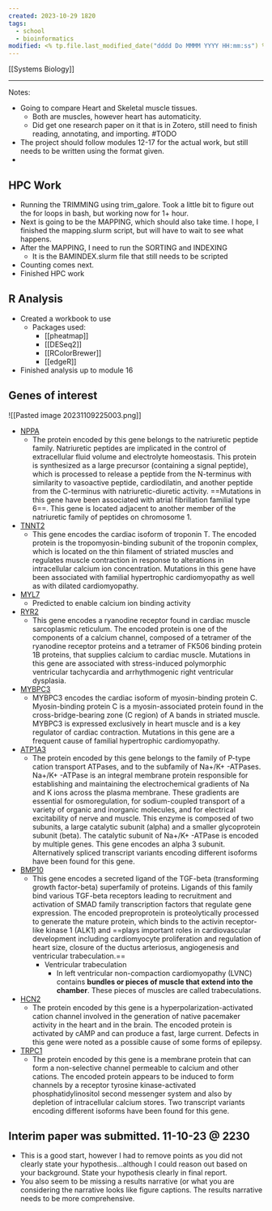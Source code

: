 ```yaml
---
created: 2023-10-29 1820
tags:
  - school
  - bioinformatics
modified: <% tp.file.last_modified_date("dddd Do MMMM YYYY HH:mm:ss") %>
---
```


[[Systems Biology]]

-------------
Notes:
- Going to compare Heart and Skeletal muscle tissues.
	- Both are muscles, however heart has automaticity.
	- Did get one research paper on it that is in Zotero, still need to finish reading, annotating, and importing. #TODO 
- The project should follow modules 12-17 for the actual work, but still needs to be written using the format given.
- 

## HPC Work
- Running the TRIMMING using trim_galore. Took a little bit to figure out the for loops in bash, but working now for 1+ hour. 
- Next is going to be the MAPPING, which should also take time. I hope, I finished the mapping.slurm script, but will have to wait to see what happens.
- After the MAPPING, I need to run the SORTING and INDEXING
	- It is the BAMINDEX.slurm file that still needs to be scripted 
- Counting comes next. 
- Finished HPC work

## R Analysis
- Created a workbook to use
	- Packages used:
		- [[pheatmap]]
		- [[DESeq2]]
		- [[RColorBrewer]]
		- [[edgeR]]
- Finished analysis up to module 16


## Genes of interest
![[Pasted image 20231109225003.png]]
- [NPPA](https://www.ncbi.nlm.nih.gov/gene/4878)
	- The protein encoded by this gene belongs to the natriuretic peptide family. Natriuretic peptides are implicated in the control of extracellular fluid volume and electrolyte homeostasis. This protein is synthesized as a large precursor (containing a signal peptide), which is processed to release a peptide from the N-terminus with similarity to vasoactive peptide, cardiodilatin, and another peptide from the C-terminus with natriuretic-diuretic activity. ==Mutations in this gene have been associated with atrial fibrillation familial type 6==. This gene is located adjacent to another member of the natriuretic family of peptides on chromosome 1.
- [TNNT2](https://www.ncbi.nlm.nih.gov/gene/7139)
	- This gene encodes the cardiac isoform of troponin T. The encoded protein is the tropomyosin-binding subunit of the troponin complex, which is located on the thin filament of striated muscles and regulates muscle contraction in response to alterations in intracellular calcium ion concentration. Mutations in this gene have been associated with familial hypertrophic cardiomyopathy as well as with dilated cardiomyopathy.
- [MYL7](https://www.ncbi.nlm.nih.gov/gene/58498)
	- Predicted to enable calcium ion binding activity
- [RYR2](https://www.ncbi.nlm.nih.gov/gene/6262)
	- This gene encodes a ryanodine receptor found in cardiac muscle sarcoplasmic reticulum. The encoded protein is one of the components of a calcium channel, composed of a tetramer of the ryanodine receptor proteins and a tetramer of FK506 binding protein 1B proteins, that supplies calcium to cardiac muscle. Mutations in this gene are associated with stress-induced polymorphic ventricular tachycardia and arrhythmogenic right ventricular dysplasia.
- [MYBPC3](https://www.ncbi.nlm.nih.gov/gene/4607)
	- MYBPC3 encodes the cardiac isoform of myosin-binding protein C. Myosin-binding protein C is a myosin-associated protein found in the cross-bridge-bearing zone (C region) of A bands in striated muscle. MYBPC3 is expressed exclusively in heart muscle and is a key regulator of cardiac contraction. Mutations in this gene are a frequent cause of familial hypertrophic cardiomyopathy.
- [ATP1A3](https://www.ncbi.nlm.nih.gov/gene/478)
	- The protein encoded by this gene belongs to the family of P-type cation transport ATPases, and to the subfamily of Na+/K+ -ATPases. Na+/K+ -ATPase is an integral membrane protein responsible for establishing and maintaining the electrochemical gradients of Na and K ions across the plasma membrane. These gradients are essential for osmoregulation, for sodium-coupled transport of a variety of organic and inorganic molecules, and for electrical excitability of nerve and muscle. This enzyme is composed of two subunits, a large catalytic subunit (alpha) and a smaller glycoprotein subunit (beta). The catalytic subunit of Na+/K+ -ATPase is encoded by multiple genes. This gene encodes an alpha 3 subunit. Alternatively spliced transcript variants encoding different isoforms have been found for this gene.
- [BMP10](https://www.ncbi.nlm.nih.gov/gene/27302)
	- This gene encodes a secreted ligand of the TGF-beta (transforming growth factor-beta) superfamily of proteins. Ligands of this family bind various TGF-beta receptors leading to recruitment and activation of SMAD family transcription factors that regulate gene expression. The encoded preproprotein is proteolytically processed to generate the mature protein, which binds to the activin receptor-like kinase 1 (ALK1) and ==plays important roles in cardiovascular development including cardiomyocyte proliferation and regulation of heart size, closure of the ductus arteriosus, angiogenesis and ventricular trabeculation.==
		- Ventricular trabeculation
			- In left ventricular non-compaction cardiomyopathy (LVNC) contains **bundles or pieces of muscle that extend into the chamber**. These pieces of muscles are called trabeculations.
- [HCN2](https://www.ncbi.nlm.nih.gov/gene/610)
	- The protein encoded by this gene is a hyperpolarization-activated cation channel involved in the generation of native pacemaker activity in the heart and in the brain. The encoded protein is activated by cAMP and can produce a fast, large current. Defects in this gene were noted as a possible cause of some forms of epilepsy.
- [TRPC1](https://www.ncbi.nlm.nih.gov/gene/7220)
	- The protein encoded by this gene is a membrane protein that can form a non-selective channel permeable to calcium and other cations. The encoded protein appears to be induced to form channels by a receptor tyrosine kinase-activated phosphatidylinositol second messenger system and also by depletion of intracellular calcium stores. Two transcript variants encoding different isoforms have been found for this gene.


## Interim paper was submitted. 11-10-23 @ 2230
- This is a good start, however I had to remove points as you did not clearly state your hypothesis…although I could reason out based on your background. State your hypothesis clearly in final report.
- You also seem to be missing a results narrative (or what you are considering the narrative looks like figure captions. The results narrative needs to be more comprehensive.